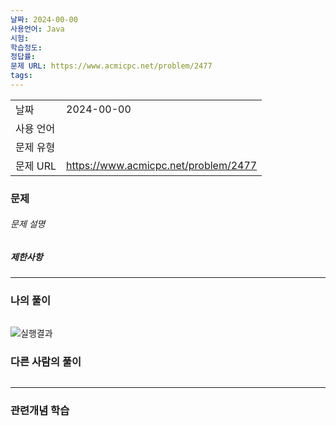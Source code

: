 ```yaml
---
날짜: 2024-00-00
사용언어: Java
시험: 
학습정도: 
정답률: 
문제 URL: https://www.acmicpc.net/problem/2477
tags:
---
```


|        |                                      |
| ------ | ------------------------------------ |
| 날짜     | 2024-00-00                           |
| 사용 언어  |                                      |
| 문제 유형  |                                      |
| 문제 URL | https://www.acmicpc.net/problem/2477 |




### 문제

###### 문제 설명


##### 제한사항


---

### 나의 풀이

```java

```

![실행결과](/assets/CodingTest/B2477.png)
### 다른 사람의 풀이

```java

```

---
### 관련개념 학습
